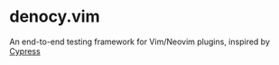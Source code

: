 # denocy.vim
An end-to-end testing framework for Vim/Neovim plugins, inspired by [Cypress](https://docs.cypress.io/)
